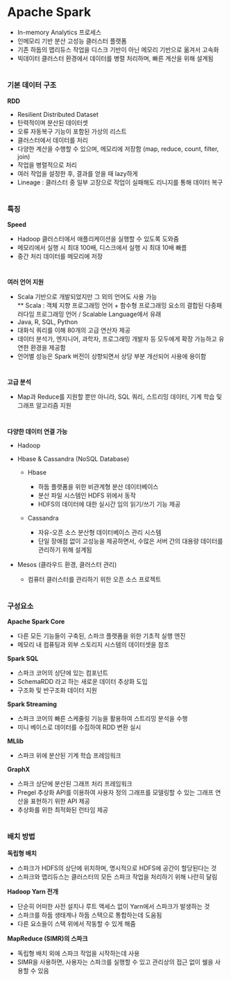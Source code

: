 # Apache Spark 
- In-memory Analytics 프로세스 
- 인메모리 기반 분산 고성능 클러스터 플랫폼 
- 기존 하둡의 맵리듀스 작업을 디스크 기반이 아닌 메모리 기반으로 옮겨서 고속화 
- 빅데이터 클러스터 환경에서 데이터를 병렬 처리하며, 빠른 계산을 위해 설계됨 

#
### 기본 데이터 구조 
**RDD** 
- Resilient Distributed Dataset 
- 탄력적이며 분산된 데이터셋 
- 오류 자동복구 기능이 포함된 가상의 리스트 
- 클러스터에서 데이터를 처리 
- 다양한 계산을 수행할 수 있으며, 메모리에 저장함 (map, reduce, count, filter, join) 
- 작업을 병렬적으로 처리 
- 여러 작업을 설정한 후, 결과를 얻을 때 lazy하게 
- Lineage : 클러스터 중 일부 고장으로 작업이 실패해도 리니지를 통해 데이터 복구 

#
### 특징 
**Speed**
- Hadoop 클러스터에서 애플리케이션을 실행할 수 있도록 도와줌 
- 메모리에서 실행 시 최대 100배, 디스크에서 실행 시 최대 10배 빠름 
- 중간 처리 데이터를 메모리에 저장 
#
**여러 언어 지원**
- Scala 기반으로 개발되었지만 그 외의 언어도 사용 가능   
  ** Scala : 객체 지향 프로그래밍 언어 + 함수형 프로그래밍 요소의 결합된 다중패러다임 프로그래밍 언어 / Scalable Language에서 유래 
- Java, R, SQL, Python 
- 대화식 쿼리를 이해 80개의 고급 연산자 제공 
- 데이터 분석가, 엔지니어, 과학자, 프로그래밍 개발자 등 모두에게 확장 가능하고 유연한 환경을 제공함 
- 언어별 성능은 Spark 버전이 상향되면서 상당 부분 개선되어 사용에 용이함 
#
**고급 분석**
- Map과 Reduce를 지원할 뿐만 아니라, SQL 쿼리, 스트리밍 데이터, 기계 학습 및 그래프 알고리즘 지원 
#
**다양한 데이터 연결 가능** 
- Hadoop
* Hbase & Cassandra (NoSQL Database)   
 
  * Hbase 
  
    * 하둡 플랫폼을 위한 비관계형 분산 데이터베이스 
    * 분산 파일 시스템인 HDFS 위에서 동작 
    * HDFS의 데이터에 대한 실시간 임의 읽기/쓰기 기능 제공 
    
  * Cassandra 
  
    * 자유-오픈 소스 분산형 데이터베이스 관리 시스템 
    * 단일 장애점 없이 고성능을 제공하면서, 수많은 서버 간의 대용량 데이터를 관리하기 위해 설계됨 
    
* Mesos (클라우드 환경, 클러스터 관리) 
  * 컴퓨터 클러스터를 관리하기 위한 오픈 소스 프로젝트 
  
#

### 구성요소 
**Apache Spark Core**
- 다른 모든 기능들이 구축된, 스파크 플랫폼을 위한 기초적 실행 엔진 
- 메모리 내 컴퓨팅과 외부 스토리지 시스템의 데이터셋을 참조 

**Spark SQL**
- 스파크 코어의 상단에 있는 컴포넌트 
- SchemaRDD 라고 하는 새로운 데이터 추상화 도입 
- 구조화 및 반구조화 데이터 지원 

**Spark Streaming**
- 스파크 코어의 빠른 스케줄링 기능을 활용하여 스트리밍 분석을 수행 
- 미니 베이스로 데이터를 수집하여 RDD 변환 실시 

**MLlib** 
- 스파크 위에 분산된 기계 학습 프레임워크 

**GraphX**
- 스파크 상단에 분산된 그래프 처리 프레임워크 
- Pregel 추상화 API를 이용하여 사용자 정의 그래프를 모델링할 수 있는 그래프 연산을 표현하기 위한 API 제공 
- 추상화를 위한 최적화된 런타임 제공 

#
### 배치 방법
**독립형 배치**
- 스파크가 HDFS의 상단에 위치하며, 명시적으로 HDFS에 공간이 할당된다는 것 
- 스파크와 맵리듀스는 클러스터의 모든 스파크 작업을 처리하기 위해 나란히 달림 

**Hadoop Yarn 전개**
- 단순히 어떠한 사전 설치나 루트 액세스 없이 Yarn에서 스파크가 발생하는 것 
- 스파크를 하둡 생태계나 하둡 스택으로 통합하는데 도움됨 
- 다른 요소들이 스택 위에서 작동할 수 있게 해줌 

**MapReduce (SIMR)의 스파크**
- 독립형 배치 외에 스파크 작업을 시작하는데 사용 
- SIMR을 사용하면, 사용자는 스파크를 실행할 수 있고 관리상의 접근 없이 쉘을 사용할 수 있음



